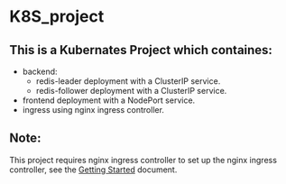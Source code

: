 # K8S_project
## This is a Kubernates Project which containes:
- backend:
  - redis-leader deployment with a ClusterIP service.
  - redis-follower deployment with a ClusterIP service.
- frontend deployment with a NodePort service.
- ingress using nginx ingress controller.

## Note:
This project requires nginx ingress controller to set up the nginx ingress controller, see the [Getting Started](https://kubernetes.github.io/ingress-nginx/deploy/) document.
